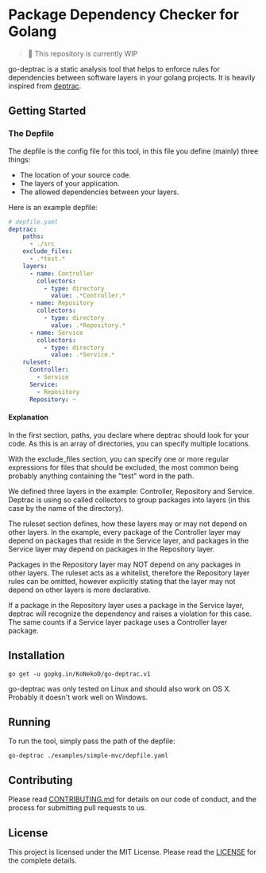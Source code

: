 # Package Dependency Checker for Golang

> :construction: This repository is currently WIP 

go-deptrac is a static analysis tool that helps to enforce rules for dependencies between software layers in your golang projects.
It is heavily inspired from [deptrac].

## Getting Started

### The Depfile

The depfile is the config file for this tool, in this file you define (mainly) three things:
                                              
- The location of your source code.
- The layers of your application.
- The allowed dependencies between your layers.

Here is an example depfile:

```yaml
# depfile.yaml
deptrac:
    paths:
      - ./src
    exclude_files:
      - .*test.*
    layers:
      - name: Controller
        collectors:
          - type: directory
            value: .*Controller.*
      - name: Repository
        collectors:
          - type: directory
            value: .*Repository.*
      - name: Service
        collectors:
          - type: directory
            value: .*Service.*
    ruleset:
      Controller:
        - Service
      Service:
        - Repository
      Repository: ~
```

#### Explanation
In the first section, paths, you declare where deptrac should look for your code. As this is an array of directories, you can 
specify multiple locations.

With the exclude_files section, you can specify one or more regular expressions for files that should be excluded, the most 
common being probably anything containing the "test" word in the path.

We defined three layers in the example: Controller, Repository and Service. Deptrac is using so called collectors to group 
packages into layers (in this case by the name of the directory).

The ruleset section defines, how these layers may or may not depend on other layers. In the example, every package of the 
Controller layer may depend on packages that reside in the Service layer, and packages in the Service layer may depend on packages 
in the Repository layer.

Packages in the Repository layer may NOT depend on any packages in other layers. The ruleset acts as a whitelist, therefore the 
Repository layer rules can be omitted, however explicitly stating that the layer may not depend on other layers is more 
declarative.

If a package in the Repository layer uses a package in the Service layer, deptrac will recognize the dependency and raises a violation 
for this case. The same counts if a Service layer package uses a Controller layer package.

## Installation

```
go get -u gopkg.in/KoNekoD/go-deptrac.v1
```

go-deptrac was only tested on Linux and should also work on OS X. Probably it doesn't work well on Windows.

## Running

To run the tool, simply pass the path of the depfile:

```shell script
go-deptrac ./examples/simple-mvc/depfile.yaml
```

## Contributing

Please read [CONTRIBUTING.md](./CONTRIBUTING.md) for details on our code of conduct, and the process for submitting pull requests to us.

## License

This project is licensed under the MIT License. Please read the [LICENSE](./LICENSE) for the complete details.

[references]: #
[deptrac]: https://github.com/sensiolabs-de/deptrac
